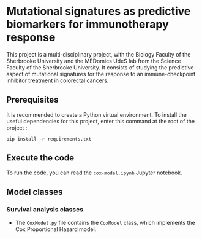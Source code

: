 # Mutational signatures as predictive biomarkers for immunotherapy response

This project is a multi-disciplinary project, with the Biology Faculty of the Sherbrooke University and the MEDomics UdeS lab from the Science Faculty of the Sherbrooke University. It consists of studying the predictive aspect of mutational signatures for the response to an immune-checkpoint inhibitor treatment in colorectal cancers.

## Prerequisites
It is recommended to create a Python virtual environment. To install the useful dependencies for this project, enter this command at the root of the project :
```
pip install -r requirements.txt
```

## Execute the code
To run the code, you can read the ```cox-model.ipynb``` Jupyter notebook.

## Model classes

### Survival analysis classes
- The ```CoxModel.py``` file contains the ```CoxModel``` class, which implements the Cox Proportional Hazard model.